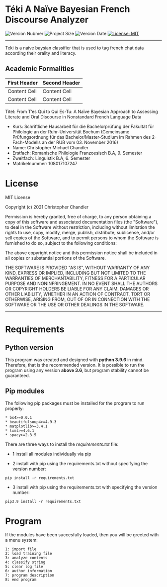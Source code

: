 # Téki  A Naïve Bayesian French Discourse Analyzer

 ![Version Nubmer](https://img.shields.io/badge/Version-1.0.0-brightgreen)
 ![Project Size](https://img.shields.io/badge/Project_Size-25mb-yellow)
![Version Date](https://img.shields.io/badge/Last_Updated-August_2021-blue)
 [![License: MIT](https://img.shields.io/badge/License-MIT-orange.svg)](https://opensource.org/licenses/MIT)

___

Teki is a naive baysian classifier that is used to tag french chat data according their orality and literacy. 
 
## Academic Formalities
First Header  | Second Header
------------- | -------------
Content Cell  | Content Cell
Content Cell  | Content Cell

Titel:  From T’es Qui to Qui Es-Tu: A Naïve Bayesian Approach to Assessing Literate and
Oral Discourse in Nonstandard French Language Data

* Kurs: Schriftliche Hausarbeit für die Bachelorprüfung der Fakultät für Philologie
an der Ruhr-Universität Bochum (Gemeinsame Prüfungsordnung für das Bachelor/Master-Studium
im Rahmen des 2-Fach-Modells an der RUB vom 03. November 2016)
* Name: Christopher Michael Chandler
* Erstfach: Romanische Philologie Franzoesisch B.A, 9. Semester
* Zweitfach: Linguistik B.A, 6. Semester
* Matrikelnummer: 108017107247

# License 
MIT License

Copyright (c) 2021 Christopher Chandler

Permission is hereby granted, free of charge, to any person obtaining a copy
of this software and associated documentation files (the "Software"), to deal
in the Software without restriction, including without limitation the rights
to use, copy, modify, merge, publish, distribute, sublicense, and/or sell
copies of the Software, and to permit persons to whom the Software is
furnished to do so, subject to the following conditions:

The above copyright notice and this permission notice shall be included in all
copies or substantial portions of the Software.

THE SOFTWARE IS PROVIDED "AS IS", WITHOUT WARRANTY OF ANY KIND, EXPRESS OR
IMPLIED, INCLUDING BUT NOT LIMITED TO THE WARRANTIES OF MERCHANTABILITY,
FITNESS FOR A PARTICULAR PURPOSE AND NONINFRINGEMENT. IN NO EVENT SHALL THE
AUTHORS OR COPYRIGHT HOLDERS BE LIABLE FOR ANY CLAIM, DAMAGES OR OTHER
LIABILITY, WHETHER IN AN ACTION OF CONTRACT, TORT OR OTHERWISE, ARISING FROM,
OUT OF OR IN CONNECTION WITH THE SOFTWARE OR THE USE OR OTHER DEALINGS IN THE
SOFTWARE.
_____
# Requirements 

## Python version
This program was created and designed with **python 3.9.6** in mind. Therefore, that is the recommended version.
It is possible to run the program using any version **above 3.6**, but program stability cannot be guaranteed. 

## Pip modules


The following pip packages must be installed for the program to run properly:
```
* bs4>=0.0.1
* beautifulsoup4>=4.9.3
* matplotlib>=3.4.1
* lxml>=4.6.1
* spacy>=2.3.5
```

There are three ways to install the *requirements.txt* file:

* 1 install all modules individually via pip

* 2 install with pip using the requirements.txt without specifying the version number:
```
pip install -r requirements.txt
```

* 3 install with pip using the requirements.txt with specifying the version number:
```
pip3.9 install -r requirements.txt
```

# Program

If the modules  have been succesfully loaded, then you will be greeted with a menu system:

```
1: import file
2: load training file
3: analyze contents
4: classify string
5: clear log file
6: author information
7: program description
8: end program

```